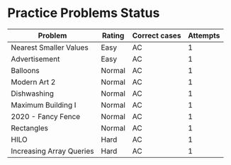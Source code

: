 # Practice Problems Status
Problem|Rating|Correct cases|Attempts
-|-|-|-
Nearest Smaller Values|Easy|AC|1
Advertisement|Easy|AC|1
Balloons|Normal|AC|1
Modern Art 2|Normal|AC|1
Dishwashing|Normal|AC|1
Maximum Building I|Normal|AC|1
2020 - Fancy Fence|Normal|AC|1
Rectangles|Normal|AC|1
HILO|Hard|AC|1
Increasing Array Queries|Hard|AC|1